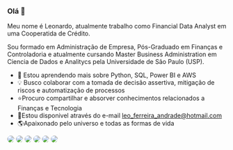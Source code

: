 ### Olá 👋
Meu nome é Leonardo, atualmente trabalho como Financial Data Analyst em uma Cooperatida de Crédito.

Sou formado em Administração de Empresa, Pós-Graduado em Finanças e Controladoria e atualmente cursando Master Business Administration em Ciencia de Dados e Analitycs pela Universidade de São Paulo (USP).

- 📙 Estou aprendendo mais sobre Python, SQL, Power BI e AWS
- 💡 Busco colaborar com a tomada de decisão assertiva, mitigação de riscos e automatização de processos
- ⭐Procuro compartilhar e absorver conhecimentos relacionados a Finanças e Tecnologia
- 📩Estou disponivel através do e-mail leo_ferreira_andrade@hotmail.com
- 🌎Apaixonado pelo universo e todas as formas de vida


<a href="https://www.linkedin.com/in/leonardoferreiradeandrade/" target="_blank"><img src="https://img.shields.io/badge/LinkedIn-0077B5?style=for-the-badge&logo=linkedin&logoColor=white" style="border-radius:30px" target="_blank"></a> 
<img src="https://img.shields.io/badge/Python-14354C?style=for-the-badge&logo=python&logoColor=white" style="border-radius:30px" target="_blank"></a></a> <img src="https://img.shields.io/badge/R-276DC3?style=for-the-badge&logo=r&logoColor=white" style="border-radius:30px" target="_blank"></a></a>
<img src="https://img.shields.io/badge/MySQL-00000F?style=for-the-badge&logo=mysql&logoColor=white" style="border-radius:30px" target="_blank"></a></a>
<img src="https://img.shields.io/badge/Microsoft_Office-D83B01?style=for-the-badge&logo=microsoft-office&logoColor=white" style="border-radius:30px" target="_blank"></a></a>
<img src="https://img.shields.io/badge/Amazon_AWS-FF9900?style=for-the-badge&logo=amazonaws&logoColor=white" style="border-radius:30px" target="_blank"></a></a>


